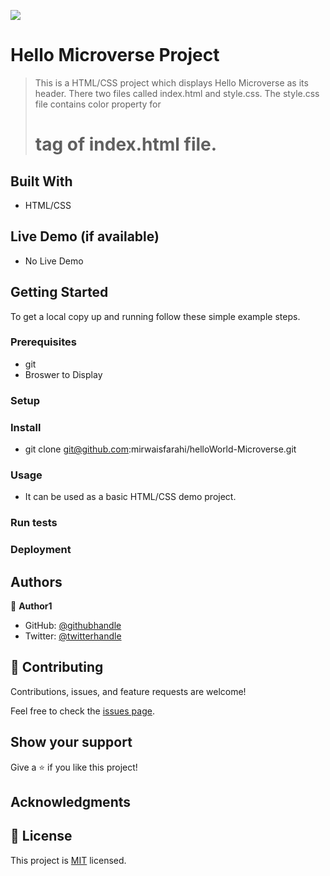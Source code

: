 ![](https://img.shields.io/badge/Microverse-blueviolet)

# Hello Microverse Project

> This is a HTML/CSS project which displays Hello Microverse as its header. There two files called index.html and style.css. The style.css file contains
> color property for <h1> tag of index.html file. 




## Built With

- HTML/CSS

## Live Demo (if available)

- No Live Demo

## Getting Started


To get a local copy up and running follow these simple example steps.

### Prerequisites

- git
- Broswer to Display

### Setup

### Install

- git clone git@github.com:mirwaisfarahi/helloWorld-Microverse.git

### Usage

- It can be used as a basic HTML/CSS demo project.

### Run tests

### Deployment



## Authors

👤 **Author1**

- GitHub: [@githubhandle](https://github.com/mirwaisfarahi)
- Twitter: [@twitterhandle](https://twitter.com/farahi92)


## 🤝 Contributing

Contributions, issues, and feature requests are welcome!

Feel free to check the [issues page](../../issues/).

## Show your support

Give a ⭐️ if you like this project!

## Acknowledgments

## 📝 License

This project is [MIT](./MIT.md) licensed.
